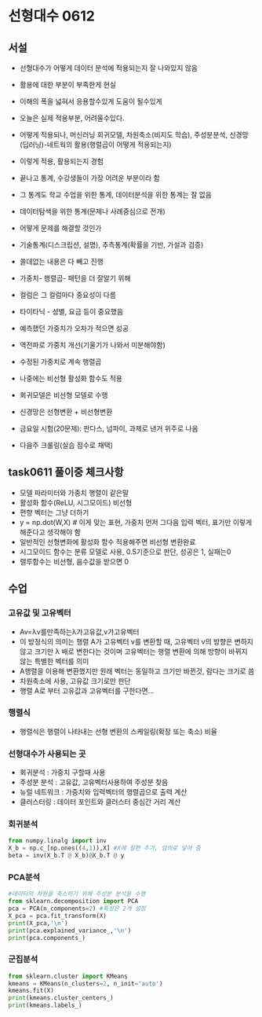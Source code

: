 # 선형대수 0612

## 서설

- 선형대수가 어떻게 데이터 분석에 적용되는지 잘 나와있지 않음
- 활용에 대한 부분이 부족한게 현실
- 이해의 폭을 넓혀서 응용할수있게 도움이 될수있게
- 오늘은 실제 적용부분, 어려울수있다.
- 어떻게 적용되나, 머신러닝 회귀모델, 차원축소(비지도 학습), 주성분분석, 신경망(딥러닝)-네트웍의 활용(행렬곱이 어떻게 적용되는지)
- 이렇게 적용, 활용되는지 경험
- 끝나고 통계, 수강생들이 가장 어려운 부분이라 함
- 그 통계도 학교 수업을 위한 통계, 데이터분석을 위한 통계는 잘 없음
- 데이터탐색을 위한 통계(문제나 사례중심으로 전개)
- 어떻게 문제를 해결할 것인가
- 기술통계(디스크립션, 설명), 추측통계(확률을 기반, 가설과 검증)
- 쓸데없는 내용은 다 빼고 진행
- 가중치- 행렬곱- 패턴을 더 잘알기 위해
- 컬럼은 그 컬럼마다 중요성이 다름
- 타이타닉 - 성별, 요금 등이 중요했음
- 예측했던 가중치가 오차가 적으면 성공
- 역전파로 가중치 개선(기울기가 나와서 미분해야함)
- 수정된 가중치로 계속 행렬곱
- 나중에는 비선형 활성화 함수도 적용
- 회귀모델은 비선형 모델로 수행
- 신경망은 선형변환 + 비선형변환

- 금요일 시험(20문제): 판다스, 넘파이, 과제로 낸거 위주로 나옴
- 다음주 크롤링(실습 점수로 채택)

## task0611 풀이중 체크사항

- 모델 파라미터와 가중치 행렬이 같은말
- 활성화 함수(ReLU, 시그모이드) 비선형
- 편향 벡터는 그냥 더하기
- y = np.dot(W,X) # 이게 맞는 표현, 가중치 먼저 그다음 입력 벡터, 표기만 이렇게 해준다고 생각해야 함
- 일반적인 선형변화에 활성화 함수 적용해주면 비선형 변환완료
- 시그모이드 함수는 분류 모델로 사용, 0.5기준으로 판단, 성공은 1, 실패는0 
- 렐루함수는 비선형, 음수값을 받으면 0
  
## 수업

### 고유값 및 고유벡터

- Av=λv를만족하는λ가고유값,v가고유벡터
- 이 방정식의 의미는 행렬 A가 고유벡터 v를 변환할 때, 고유벡터 v의 방향은 변하지 않고 크기만 λ 배로 변한다는 것이며 고유벡터는 행렬 변환에 의해 방향이 바뀌지 않는 특별한 벡터를 의미
- A행렬을 이용해 변환했지만 원래 벡터는 동일하고 크기만 바뀐것, 람다는 크기로 씀
- 차원축소에 사용, 고유값 크기로만 판단
- 행렬 A로 부터 고유값과 고유벡터를 구한다면...

### 행렬식

- 행렬식은 행렬이 나타내는 선형 변환의 스케일링(확장 또는 축소) 비율

### 선형대수가 사용되는 곳

- 회귀분석 : 가중치 구할때 사용
- 주성분 분석 : 고유값, 고유벡터사용하여 주성분 찾음
- 뉴럴 네트워크 : 가중치와 입력벡터의 행렬곱으로 출력 계산
- 클러스터링 : 데이터 포인트와 클러스터 중심간 거리 계산

### 회귀분석

```python
from numpy.linalg import inv
X_b = np.c_[np.ones((4,1)),X] #X에 절편 추가, 임의로 넣어 줌
beta = inv(X_b.T @ X_b)@X_b.T @ y
```

### PCA분석

```python
#데이터의 차원을 축소하기 위해 주성분 분석을 수행
from sklearn.decomposition import PCA
pca = PCA(n_components=2) #특성은 2개 설정
X_pca = pca.fit_transform(X)
print(X_pca,'\n')
print(pca.explained_variance_,'\n')
print(pca.components_)
```

### 군집분석

```python
from sklearn.cluster import KMeans
kmeans = KMeans(n_clusters=2, n_init='auto')
kmeans.fit(X)
print(kmeans.cluster_centers_)
print(kmeans.labels_)
```

